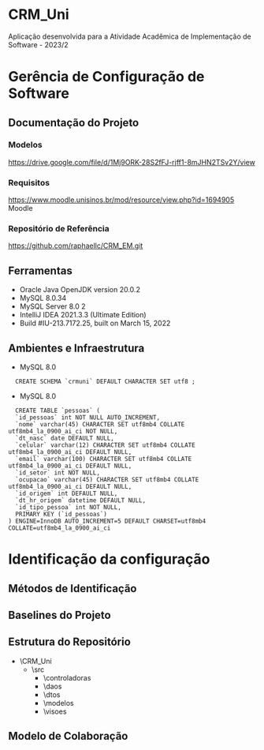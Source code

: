 # CRM_Uni
Aplicação desenvolvida para a Atividade Acadêmica de Implementação de Software - 2023/2
# Gerência de Configuração de Software
## Documentação do Projeto
### Modelos
https://drive.google.com/file/d/1Mj9ORK-28S2fFJ-rjff1-8mJHN2TSv2Y/view
### Requisitos
https://www.moodle.unisinos.br/mod/resource/view.php?id=1694905
Moodle
### Repositório de Referência
https://github.com/raphaellc/CRM_EM.git
## Ferramentas
- Oracle Java OpenJDK version 20.0.2
- MySQL 8.0.34
- MySQL Server 8.0 2
- IntelliJ IDEA 2021.3.3 (Ultimate Edition)
- Build #IU-213.7172.25, built on March 15, 2022
## Ambientes e Infraestrutura
- MySQL 8.0
```
  CREATE SCHEMA `crmuni` DEFAULT CHARACTER SET utf8 ;
```
- MySQL 8.0
```
  CREATE TABLE `pessoas` (
  `id_pessoas` int NOT NULL AUTO_INCREMENT,
  `nome` varchar(45) CHARACTER SET utf8mb4 COLLATE utf8mb4_la_0900_ai_ci NOT NULL,
  `dt_nasc` date DEFAULT NULL,
  `celular` varchar(12) CHARACTER SET utf8mb4 COLLATE utf8mb4_la_0900_ai_ci DEFAULT NULL,
  `email` varchar(100) CHARACTER SET utf8mb4 COLLATE utf8mb4_la_0900_ai_ci DEFAULT NULL,
  `id_setor` int NOT NULL,
  `ocupacao` varchar(45) CHARACTER SET utf8mb4 COLLATE utf8mb4_la_0900_ai_ci DEFAULT NULL,
  `id_origem` int DEFAULT NULL,
  `dt_hr_origem` datetime DEFAULT NULL,
  `id_tipo_pessoa` int NOT NULL,
  PRIMARY KEY (`id_pessoas`)
) ENGINE=InnoDB AUTO_INCREMENT=5 DEFAULT CHARSET=utf8mb4 COLLATE=utf8mb4_la_0900_ai_ci
```
# Identificação da configuração
## Métodos de Identificação 
## Baselines do Projeto
## Estrutura do Repositório
- \CRM_Uni
  - \src
      - \controladoras
      - \daos
      - \dtos
      - \modelos
      - \visoes
## Modelo de Colaboração
    
